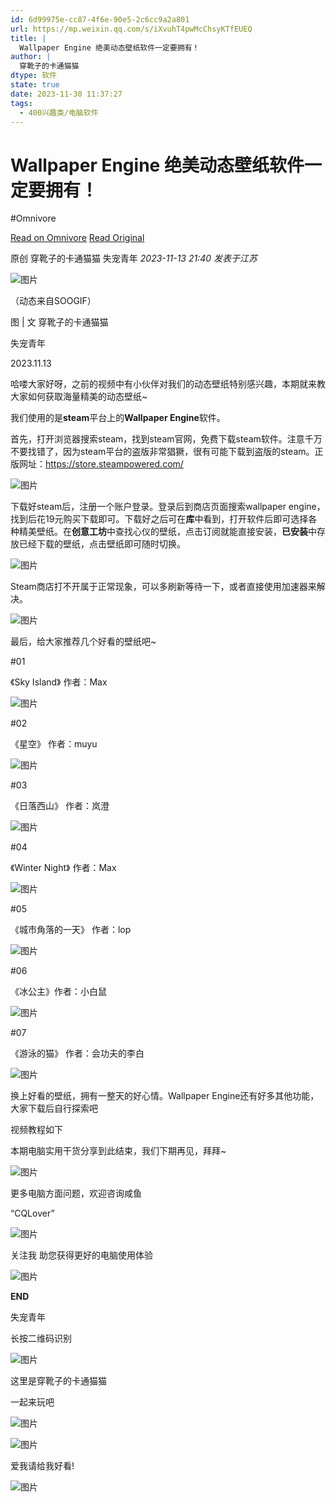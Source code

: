 ```yaml
---
id: 6d99975e-cc87-4f6e-90e5-2c6cc9a2a801
url: https://mp.weixin.qq.com/s/iXvuhT4pwMcChsyKTfEUEQ
title: |
  Wallpaper Engine 绝美动态壁纸软件一定要拥有！
author: |
  穿靴子的卡通猫猫
dtype: 软件
state: true
date: 2023-11-30 11:37:27
tags:
  - 400兴趣类/电脑软件
---
```



# Wallpaper Engine 绝美动态壁纸软件一定要拥有！
#Omnivore

[Read on Omnivore](https://omnivore.app/me/https-mp-weixin-qq-com-s-i-xvuh-t-4-pw-mc-chsy-k-tf-eueq-18c1e4d6fff)
[Read Original](https://mp.weixin.qq.com/s/iXvuhT4pwMcChsyKTfEUEQ)

原创 穿靴子的卡通猫猫  失宠青年 _2023-11-13 21:40_ _发表于江苏_ 

  
![图片](https://proxy-prod.omnivore-image-cache.app/0x0,sKZX1Srpwvnz0oPNyLe035SgNWgkswLrFhF-EIIBXd0k/https://mmbiz.qpic.cn/mmbiz_gif/IZ4zk9PUnsLkR4C1XedgJBdYb0nCnicNNlN4z8ZkO7JncHxLsBdEY4G4x0eU5lzuibTTuYicDWRqQGeodsMDmZBDg/640?wx_fmt=gif "动态.gif")

（动态来自SOOGIF）

图 | 文 穿靴子的卡通猫猫

失宠青年

2023.11.13

哈喽大家好呀，之前的视频中有小伙伴对我们的动态壁纸特别感兴趣，本期就来教大家如何获取海量精美的动态壁纸\~

我们使用的是**steam**平台上的**Wallpaper Engine**软件。

首先，打开浏览器搜索steam，找到steam官网，免费下载steam软件。注意千万不要找错了，因为steam平台的盗版非常猖獗，很有可能下载到盗版的steam。正版网址：https://store.steampowered.com/

![图片](https://proxy-prod.omnivore-image-cache.app/0x0,sfyfGOrpKLEOR_fZjOhru2KiNZYyI6YW-6QC3PAbrvGI/https://mmbiz.qpic.cn/mmbiz_png/IZ4zk9PUnsLkR4C1XedgJBdYb0nCnicNNKeGpOC2hyGgiaXlcwnKGa0Z0TaS4cicHG8JKFJ7LO9BUyDRKkk3OH1hw/640?wx_fmt=png "图片1.png")

下载好steam后，注册一个账户登录。登录后到商店页面搜索wallpaper engine，找到后花19元购买下载即可。下载好之后可在**库**中看到，打开软件后即可选择各种精美壁纸。在**创意工坊**中查找心仪的壁纸，点击订阅就能直接安装，**已安装**中存放已经下载的壁纸，点击壁纸即可随时切换。

![图片](https://proxy-prod.omnivore-image-cache.app/0x0,sF4bCrEY5x_YIokVH6Kl_s2xj-xTrO7M9SfjOuJpOuJY/https://mmbiz.qpic.cn/mmbiz_png/IZ4zk9PUnsLkR4C1XedgJBdYb0nCnicNNY4TyuG0ic8biakM9licIx1Pzh0FcwiaFicMD1o5ib9F1D7pU1dTatLFectSA/640?wx_fmt=png "图片2.png")

Steam商店打不开属于正常现象，可以多刷新等待一下，或者直接使用加速器来解决。

![图片](https://proxy-prod.omnivore-image-cache.app/0x0,snT28XWQ91Fpd_EkSDMyBNIwGLFIRvopGpjmZWREJT5M/https://mmbiz.qpic.cn/mmbiz_png/IZ4zk9PUnsLkR4C1XedgJBdYb0nCnicNNk2CVSnXUrkHg0hibFwckKXHXjbc3OpmyUzJLiabr6THQhPPWcBj5UdSg/640?wx_fmt=png "图片3.png")

最后，给大家推荐几个好看的壁纸吧\~

#01

《Sky Island》 作者：Max

![图片](https://proxy-prod.omnivore-image-cache.app/0x0,sqaW0NBns3h8MubFu6Mmu2g8ugKMnkyOZ1JC1r25GFPY/https://mmbiz.qpic.cn/mmbiz_png/IZ4zk9PUnsLkR4C1XedgJBdYb0nCnicNNTTdYG26Tq2H1E8jJRSK6t8svCiaGHhORj658A58iaXlYNpsibH0SCQO8Q/640?wx_fmt=png "图片4.png")

#02

《星空》 作者：muyu

![图片](https://proxy-prod.omnivore-image-cache.app/0x0,soibRX7D3P3rUdx1Ia8UB7tbOES52v3AcWYG4d5RtUIU/https://mmbiz.qpic.cn/mmbiz_png/IZ4zk9PUnsLkR4C1XedgJBdYb0nCnicNN9BJjQ4ExRcrhXHcSfSuu0cyibFAfIegz8ib8uV84yh6efjlXqKcm8Owg/640?wx_fmt=png "图片5.png")

#03

《日落西山》 作者：岚澄

![图片](https://proxy-prod.omnivore-image-cache.app/0x0,s4qfycgsWKkykvyAvh0S_tCT28osbP_sHLRrYyoEBd4M/https://mmbiz.qpic.cn/mmbiz_png/IZ4zk9PUnsLkR4C1XedgJBdYb0nCnicNNAShT86B45TwibDK1b0rZxx43tWfXyUnuvrCZsbdRLsvW5MchpSSdRkQ/640?wx_fmt=png "图片6.png")

#04

《Winter Night》 作者：Max

![图片](https://proxy-prod.omnivore-image-cache.app/0x0,snxkMIYNNVrS2zIUSsLcKN60VRlyUw8iXOL26xTy9Tyw/https://mmbiz.qpic.cn/mmbiz_png/IZ4zk9PUnsLkR4C1XedgJBdYb0nCnicNNPZwuvH0micicAibmSxXB8flViaApx6N9pyibGia5MIFTP0a3xwibO1ZptBSoQ/640?wx_fmt=png "图片7.png")

#05

《城市角落的一天》 作者：lop

![图片](https://proxy-prod.omnivore-image-cache.app/0x0,sKcoauECS5JmThRo-UO2u1FpOqPH8AP37Vui8S1LSYpQ/https://mmbiz.qpic.cn/mmbiz_png/IZ4zk9PUnsLkR4C1XedgJBdYb0nCnicNNlNxnicQw2NxmrM3uNORialdvRUEYwTSaqSoepBe1QmOnouapfgpMvO7Q/640?wx_fmt=png "图片8.png")

#06

《冰公主》作者：小白鼠

![图片](https://proxy-prod.omnivore-image-cache.app/0x0,svCutuomAMg9gJNoW1d0vIKom_1s14WgJVL8OYpeNXgE/https://mmbiz.qpic.cn/mmbiz_png/IZ4zk9PUnsLkR4C1XedgJBdYb0nCnicNNWLIs9QTvEiaoBvaVrZacklVeBgyqHrAHLudlzOWhTLqy63AV7Oe7jxw/640?wx_fmt=png "图片9.png")

#07

《游泳的猫》 作者：会功夫的李白

![图片](https://proxy-prod.omnivore-image-cache.app/0x0,sk09EBSqKnkaK1-eQJi_gtjK81MJPt1yHlym9VwXGPZo/https://mmbiz.qpic.cn/mmbiz_png/IZ4zk9PUnsLkR4C1XedgJBdYb0nCnicNNUDEYyXEuQ10HrhlCLHwzr4aJPwX8uoP7dPCibl4ZrBkzNb7FicWkGREQ/640?wx_fmt=png "图片10.png")

换上好看的壁纸，拥有一整天的好心情。Wallpaper Engine还有好多其他功能，大家下载后自行探索吧

视频教程如下

本期电脑实用干货分享到此结束，我们下期再见，拜拜\~

![图片](https://proxy-prod.omnivore-image-cache.app/0x0,sAdD51tHqJgI9MqNeyI5bjgssTkr60yTs89ZiKC-5Goo/https://mmbiz.qpic.cn/mmbiz_jpg/ldFaBNSkvHiabnMbF0p1DYicLcRBFB6lhGa2ZT7pFCvmorvQyvc9fKMcHSa3pJjHUUFAkGnzsENpFWIibjVvM3ibvw/640?wx_fmt=jpeg)

更多电脑方面问题，欢迎咨询咸鱼

“CQLover”

![图片](https://proxy-prod.omnivore-image-cache.app/0x0,s9fFoC1UCAQve9tgSVzm0F_QT_a5Fpre5m6apAh8ATwk/https://mmbiz.qpic.cn/mmbiz_jpg/IZ4zk9PUnsLkR4C1XedgJBdYb0nCnicNNemwJVMfIXNRrfZPmHDESFCjicWGXjHWxibDgVkowsfDhFIonpczchh9Q/640?wx_fmt=jpeg "咸鱼.jpg")

关注我 助您获得更好的电脑使用体验

![图片](https://proxy-prod.omnivore-image-cache.app/0x0,scy0GLleDz46Bd4E9Bf8AiVLlBShlPQ9F5q3EXvDoYCs/https://mmbiz.qpic.cn/mmbiz_gif/IZ4zk9PUnsLkR4C1XedgJBdYb0nCnicNNnclPXnkibeibhe6dAXNJL0NEOpy8b9YTyYCl12MhYkZIZGZ5rHU5eMyQ/640?wx_fmt=gif)

**END**

失宠青年

长按二维码识别

![图片](https://proxy-prod.omnivore-image-cache.app/0x0,s2wT1LDdU1lnLaiICp6C6U7yo_BaT05qTHVF6YwO9_8I/https://mmbiz.qpic.cn/mmbiz_gif/IZ4zk9PUnsLkR4C1XedgJBdYb0nCnicNNGT85ZZqPIVOQVictG8pjhONc3AS7YMuJeMJAlQBA069Buh4DumVrq3A/640?wx_fmt=gif "gzh二维码.gif")

这里是穿靴子的卡通猫猫

一起来玩吧

![图片](https://proxy-prod.omnivore-image-cache.app/0x0,skOl4mpjhDQVu6K320qH4qX6GKvfYPYv3JD440uvULdo/https://mmbiz.qpic.cn/mmbiz_gif/7QRTvkK2qC6hzicPF91rs9ItM18PtNACZ1TyWAf28p2048CkHCna4MbIxgTqwX70ormEVOTvaL4wvhHYfGehWmw/640?wx_fmt=gif)

![图片](https://proxy-prod.omnivore-image-cache.app/0x0,sv66Xm13DAn2XkjQW7x1t9Z1S6Hcc9GJVVKNAzNiqvSA/https://mmbiz.qpic.cn/mmbiz_png/7QRTvkK2qC6hzicPF91rs9ItM18PtNACZiabEVcG43unKxgoCgezA9E9tKUtSdEvzibfVH1oqbHZKkFVt247oJglQ/640?wx_fmt=png)

爱我请给我好看!

![图片](https://proxy-prod.omnivore-image-cache.app/0x0,skOl4mpjhDQVu6K320qH4qX6GKvfYPYv3JD440uvULdo/https://mmbiz.qpic.cn/mmbiz_gif/7QRTvkK2qC6hzicPF91rs9ItM18PtNACZ1TyWAf28p2048CkHCna4MbIxgTqwX70ormEVOTvaL4wvhHYfGehWmw/640?wx_fmt=gif)



